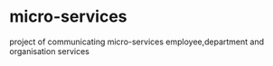 # micro-services
project of communicating micro-services employee,department and organisation services
